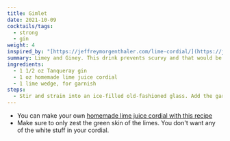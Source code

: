 ```yaml
---
title: Gimlet
date: 2021-10-09
cocktails/tags:
  - strong
  - gin
weight: 4
inspired_by: "[https://jeffreymorgenthaler.com/lime-cordial/](https://jeffreymorgenthaler.com/lime-cordial/)"
summary: Limey and Giney. This drink prevents scurvy and that would be relevant information for you if you were a sailor 100+ years ago.
ingredients:
  - 1 1/2 oz Tanqueray gin
  - 1 oz homemade lime juice cordial
  - 1 lime wedge, for garnish
steps:
  - Stir and strain into an ice-filled old-fashioned glass. Add the garnish.
---
```

- You can make your own [homemade lime juice cordial with this recipe](https://jeffreymorgenthaler.com/lime-cordial/)
- Make sure to only zest the green skin of the limes. You don't want any of the white stuff in your cordial.
